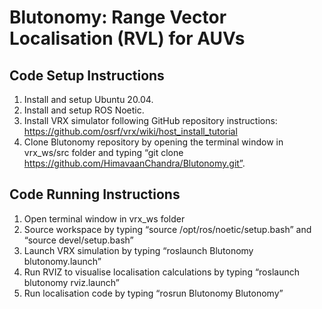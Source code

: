 # Blutonomy: Range Vector Localisation (RVL) for AUVs 

## Code Setup Instructions

1. Install and setup Ubuntu 20.04.
2. Install and setup ROS Noetic.
3. Install VRX simulator following GitHub repository instructions: https://github.com/osrf/vrx/wiki/host_install_tutorial
4. Clone Blutonomy repository by opening the terminal window in vrx_ws/src folder and typing “git clone https://github.com/HimavaanChandra/Blutonomy.git”.

## Code Running Instructions

1. Open terminal window in vrx_ws folder
2. Source workspace by typing “source /opt/ros/noetic/setup.bash” and “source devel/setup.bash”
3. Launch VRX simulation by typing “roslaunch Blutonomy blutonomy.launch”
4. Run RVIZ to visualise localisation calculations by typing “roslaunch blutonomy rviz.launch”
5. Run localisation code by typing “rosrun Blutonomy Blutonomy”
